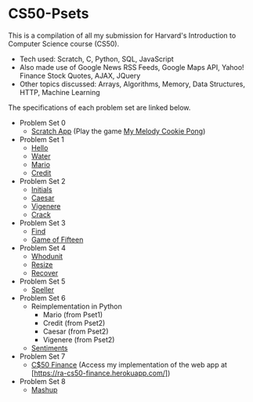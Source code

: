 # CS50-Psets

This is a compilation of all my submission for Harvard's Introduction to Computer Science course (CS50).
- Tech used: Scratch, C, Python, SQL, JavaScript
- Also made use of Google News RSS Feeds, Google Maps API, Yahoo! Finance Stock Quotes, AJAX, JQuery
- Other topics discussed: Arrays, Algorithms, Memory, Data Structures, HTTP, Machine Learning

The specifications of each problem set are linked below.
- Problem Set 0
    - [Scratch App] (Play the game [My Melody Cookie Pong])
- Problem Set 1
    - [Hello]
    - [Water]
    - [Mario]
    - [Credit]
- Problem Set 2
    - [Initials]
    - [Caesar]
    - [Vigenere]
    - [Crack]
- Problem Set 3
    - [Find]
    - [Game of Fifteen]
- Problem Set 4
    - [Whodunit]
    - [Resize]
    - [Recover]
- Problem Set 5
    - [Speller]
- Problem Set 6
    - Reimplementation in Python
        - Mario (from Pset1)
        - Credit (from Pset2)
        - Caesar (from Pset2)
        - Vigenere (from Pset2)
    - [Sentiments]
- Problem Set 7
    - [C$50 Finance] (Access my implementation of the web app at [https://ra-cs50-finance.herokuapp.com/])
- Problem Set 8
    - [Mashup]


[Scratch App]: <http://docs.cs50.net/2017/x/psets/0/pset0.html>
[My Melody Cookie Pong]: <https://scratch.mit.edu/projects/60073546/>
[Hello]: <http://docs.cs50.net/problems/hello/hello.html>
[Water]: <http://docs.cs50.net/problems/water/water.html>
[Mario]: <http://docs.cs50.net/problems/mario/more/mario.html>
[Credit]: <http://docs.cs50.net/problems/credit/credit.html>
[Initials]: <http://docs.cs50.net/problems/initials/more/initials.html>
[Caesar]: <http://docs.cs50.net/problems/caesar/caesar.html>
[Vigenere]: <http://docs.cs50.net/problems/vigenere/vigenere.html>
[Crack]: <http://docs.cs50.net/problems/crack/crack.html>
[Find]: <http://docs.cs50.net/problems/find/more/find.html>
[Game of Fifteen]: <http://docs.cs50.net/problems/fifteen/fifteen.html>
[Whodunit]: <http://docs.cs50.net/problems/whodunit/whodunit.html>
[Resize]: <http://docs.cs50.net/problems/resize/less/resize.html>
[Recover]: <http://docs.cs50.net/problems/recover/recover.html>
[Speller]: <http://docs.cs50.net/problems/speller/speller.html>
[Sentiments]: <http://docs.cs50.net/problems/sentiments/sentiments.html>
[C$50 Finance]: <http://docs.cs50.net/problems/finance/finance.html>
[Mashup]: <http://docs.cs50.net/problems/mashup/mashup.html>
[ra-cs50-finance.herokuapp.com]: <https://ra-cs50-finance.herokuapp.com/>

